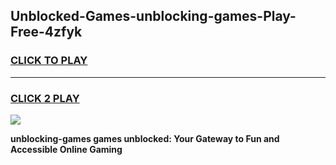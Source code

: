 
## Unblocked-Games-unblocking-games-Play-Free-4zfyk
<h3>
<a href="https://premium76.site?title=unblocking-games&ref=22A">CLICK TO PLAY</a></h3>
<hr>

<h3>
<a href="https://premium76.site?title=unblocking-games&ref=22A">CLICK 2 PLAY</a>
  
</h3>

<a href="https://premium76.site?title=unblocking-games&ref=22A"><img src="https://clearcache.store/games.png"></a>


**unblocking-games games unblocked: Your Gateway to Fun and Accessible Online Gaming**
